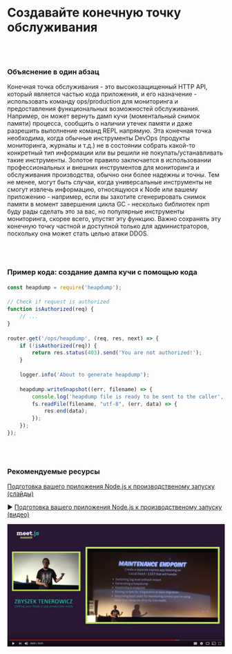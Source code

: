 # Создавайте конечную точку обслуживания

<br/><br/>

### Объяснение в один абзац

Конечная точка обслуживания - это высокозащищенный HTTP API, который является частью кода приложения, и его назначение - использовать команду ops/production для мониторинга и предоставления функциональных возможностей обслуживания. Например, он может вернуть дамп кучи (моментальный снимок памяти) процесса, сообщить о наличии утечек памяти и даже разрешить выполнение команд REPL напрямую. Эта конечная точка необходима, когда обычные инструменты DevOps (продукты мониторинга, журналы и т.д.) не в состоянии собрать какой-то конкретный тип информации или вы решили не покупать/устанавливать такие инструменты. Золотое правило заключается в использовании профессиональных и внешних инструментов для мониторинга и обслуживания производства, обычно они более надежны и точны. Тем не менее, могут быть случаи, когда универсальные инструменты не смогут извлечь информацию, относящуюся к Node или вашему приложению - например, если вы захотите сгенерировать снимок памяти в момент завершения цикла GC - несколько библиотек npm буду рады сделать это за вас, но популярные инструменты мониторинга, скорее всего, упустят эту функцию. Важно сохранять эту конечную точку частной и доступной только для администраторов, поскольку она может стать целью атаки DDOS.

<br/><br/>

### Пример кода: создание дампа кучи с помощью кода

```javascript
const heapdump = require('heapdump');

// Check if request is authorized 
function isAuthorized(req) {
    // ...
}

router.get('/ops/heapdump', (req, res, next) => {
    if (!isAuthorized(req)) {
        return res.status(403).send('You are not authorized!');
    }

    logger.info('About to generate heapdump');

    heapdump.writeSnapshot((err, filename) => {
        console.log('heapdump file is ready to be sent to the caller', filename);
        fs.readFile(filename, "utf-8", (err, data) => {
            res.end(data);
        });
    });
});
```

<br/><br/>

### Рекомендуемые ресурсы

[Подготовка вашего приложения Node.js к производственому запуску (слайды)](http://naugtur.pl/pres3/node2prod)

▶ [Подготовка вашего приложения Node.js к производственому запуску (видео)](https://www.youtube.com/watch?v=lUsNne-_VIk)

![Подготовка вашего приложения Node.js к производственому запуску](/assets/images/createmaintenanceendpoint1.png "Подготовка вашего приложения Node.js к производственому запуску")

